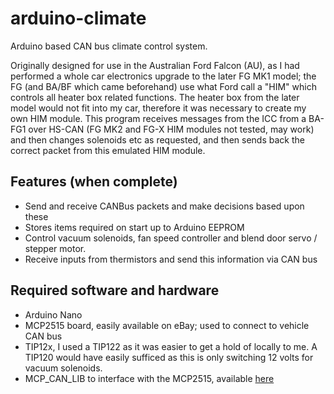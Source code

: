 # arduino-climate

Arduino based CAN bus climate control system.

Originally designed for use in the Australian Ford Falcon (AU), as I had performed a whole car electronics upgrade to the later FG MK1 model; the FG (and BA/BF which came beforehand) use what Ford call a "HIM" which controls all heater box related functions. The heater box from the later model would not fit into my car, therefore it was necessary to create my own HIM module. This program receives messages from the ICC from a BA-FG1 over HS-CAN (FG MK2 and FG-X HIM modules not tested, may work) and then changes solenoids etc as requested, and then sends back the correct packet from this emulated HIM module.

## Features (when complete)
- Send and receive CANBus packets and make decisions based upon these
- Stores items required on start up to Arduino EEPROM
- Control vacuum solenoids, fan speed controller and blend door servo / stepper motor.
- Receive inputs from thermistors and send this information via CAN bus

## Required software and hardware
- Arduino Nano
- MCP2515 board, easily available on eBay; used to connect to vehicle CAN bus
- TIP12x, I used a TIP122 as it was easier to get a hold of locally to me. A TIP120 would have easily sufficed as this is only switching 12 volts for vacuum solenoids.
- MCP_CAN_LIB to interface with the MCP2515, available [here](https://github.com/coryjfowler/MCP_CAN_lib)